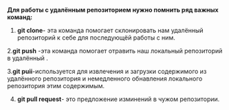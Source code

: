 **Для работы  с удалённым репозиторием нужно помнить ряд важных команд:**
 
 1. **git clone**- эта команда помогает склонировать нам удалённый репозиторий к себе для последующёй работы с ним.

 2.**git push** -эта команда помогает отравить наш локальный репозиторий в удалённый  .

 3.**git puii**-используется для извлечения и загрузки содержимого из удалённого репозитория и немедленного обнавления локального репозитория этим содержимым.

 4. **git pull request**- это предложение изминений в чужом репозитории.